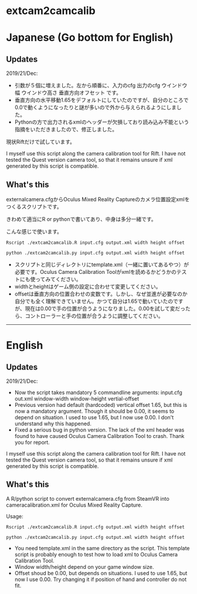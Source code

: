 # extcam2camcalib
# Japanese (Go bottom for English)
## Updates
2019/21/Dec:
* 引数が５個に増えました。左から順番に、入力のcfg 出力のcfg ウインドウ幅 ウインドウ高さ 垂直方向オフセット です。
* 垂直方向の水平移動1.65をデフォルトにしていたのですが、自分のところで0.0で動くようになったりと謎が多いので外から与えられるようにしました。
* Pythonの方で出力されるxmlのヘッダーが欠損しており読み込み不能という指摘をいただきましたので、修正しました。

現状Riftだけで試しています。

I myself use this script along the camera calibration tool for Rift. I have not tested the Quest version camera tool, so that it remains unsure if xml generated by this script is compatible.

## What's this 

externalcamera.cfgからOculus Mixed Reality Captureのカメラ位置設定xmlをつくるスクリプトです。

きわめて適当にR or pythonで書いてあり、中身は多分一緒です。

こんな感じで使います。

```Rscript ./extcam2camcalib.R input.cfg output.xml width height offset```

```python ./extcam2camcalib.py input.cfg output.xml width height offset```

* スクリプトと同じディレクトリにtemplate.xml（一緒に置いてあるやつ）が必要です。Oculus Camera Calibration Toolがxmlを読めるかどうかのテストにも使ってみてください。
* widthとheightはゲーム側の設定に合わせて変更してください。
* offsetは垂直方向の位置合わせの変数です。しかし、なぜ並進が必要なのか自分でも全く理解できていません。かつて自分は1.65で動いていたのですが、現在は0.00で手の位置が合うようになりました。0.00を試して変だったら、コントローラーと手の位置が合うように調整してください。

-------------------------------------------------
# English

## Updates

2019/21/Dec:
* Now the script takes mandatory 5 commandline arguments: input.cfg out.xml window-width window-height vertial-offset
* Previous version had default (hardcoded) vertical offset 1.65, but this is now a mandatory argument. Though it should be 0.00, it seems to depend on situation. I used to use 1.65, but I now use 0.00. I don't understand why this happened.
* Fixed a serious bug in python version. The lack of the xml header was found to have caused Oculus Camera Calibration Tool to crash. Thank you for report.

I myself use this script along the camera calibration tool for Rift. I have not tested the Quest version camera tool, so that it remains unsure if xml generated by this script is compatible.

## What's this 
A R/python script to convert externalcamera.cfg from SteamVR into cameracalibration.xml for Oculus Mixed Reality Capture.

Usage:

```Rscript ./extcam2camcalib.R input.cfg output.xml width height offset```

```python ./extcam2camcalib.py input.cfg output.xml width height offset```

* You need template.xml in the same directory as the script. This template script is probably enough to test how to load xml to Oculus Camera Calibration Tool.
* Window width/height depend on your game window size. 
* Offset shoud be 0.00, but depends on situations. I used to use 1.65, but now I use 0.00. Try changing it if position of hand and controller do not fit.

